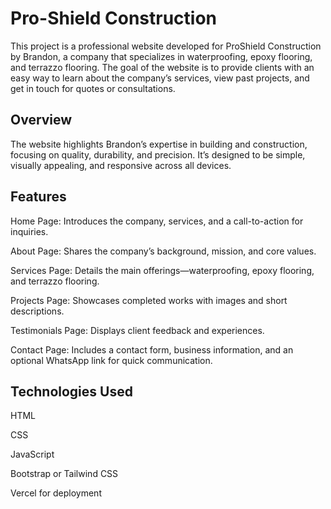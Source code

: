 
  # Pro-Shield Construction
  This project is a professional website developed for ProShield Construction by Brandon, a company that specializes in waterproofing, epoxy flooring, and terrazzo flooring.
The goal of the website is to provide clients with an easy way to learn about the company’s services, view past projects, and get in touch for quotes or consultations.

## Overview

The website highlights Brandon’s expertise in building and construction, focusing on quality, durability, and precision.
It’s designed to be simple, visually appealing, and responsive across all devices.

## Features

Home Page: Introduces the company, services, and a call-to-action for inquiries.

About Page: Shares the company’s background, mission, and core values.

Services Page: Details the main offerings—waterproofing, epoxy flooring, and terrazzo flooring.

Projects Page: Showcases completed works with images and short descriptions.

Testimonials Page: Displays client feedback and experiences.

Contact Page: Includes a contact form, business information, and an optional WhatsApp link for quick communication.

## Technologies Used

HTML

CSS

JavaScript

Bootstrap or Tailwind CSS 

Vercel for deployment

